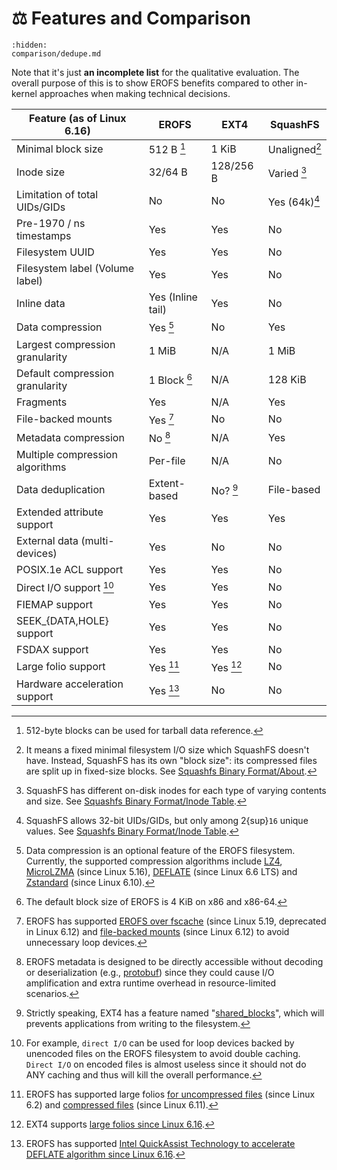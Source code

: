 # ⚖️ Features and Comparison

```{toctree}
:hidden:
comparison/dedupe.md
```

Note that it's just **an incomplete list** for the qualitative evaluation.
The overall purpose of this is to show EROFS benefits compared to other
in-kernel approaches when making technical decisions.

| Feature  (as of Linux 6.16)     | EROFS             | EXT4      | SquashFS      |
| ------------------------------- | ----------------- | --------- | ------------- |
| Minimal block size              | 512 B [^1]        | 1 KiB     | Unaligned[^2] |
| Inode size                      | 32/64 B           | 128/256 B | Varied [^3]   |
| Limitation of total UIDs/GIDs   | No                | No        | Yes (64k)[^4] |
| Pre-1970 / ns timestamps        | Yes               | Yes       | No            |
| Filesystem UUID                 | Yes               | Yes       | No            |
| Filesystem label (Volume label) | Yes               | Yes       | No            |
| Inline data                     | Yes (Inline tail) | Yes       | No            |
| Data compression                | Yes [^5]          | No        | Yes           |
| Largest compression granularity | 1 MiB             | N/A       | 1 MiB         |
| Default compression granularity | 1 Block [^6]      | N/A       | 128 KiB       |
| Fragments                       | Yes               | N/A       | Yes           |
| File-backed mounts              | Yes [^7]          | No        | No            |
| Metadata compression            | No [^8]           | N/A       | Yes           |
| Multiple compression algorithms | Per-file          | N/A       | No            |
| Data deduplication              | Extent-based      | No? [^9]  | File-based    |
| Extended attribute support      | Yes               | Yes       | Yes           |
| External data (multi-devices)   | Yes               | No        | No            |
| POSIX.1e ACL support            | Yes               | Yes       | No            |
| Direct I/O support [^10]        | Yes               | Yes       | No            |
| FIEMAP support                  | Yes               | Yes       | No            |
| SEEK_{DATA,HOLE} support        | Yes               | Yes       | No            |
| FSDAX support                   | Yes               | Yes       | No            |
| Large folio support             | Yes [^11]         | Yes [^12] | No            |
| Hardware acceleration support   | Yes [^13]         | No        | No            |

[^1]: 512-byte blocks can be used for tarball data reference.

[^2]: It means a fixed minimal filesystem I/O size which SquashFS doesn't have.
Instead, SquashFS has its own "block size": its compressed files are split up in
fixed-size blocks. See [Squashfs Binary Format/About](https://dr-emann.github.io/squashfs/squashfs.html#_about).

[^3]: SquashFS has different on-disk inodes for each type of varying contents
and size. See [Squashfs Binary Format/Inode Table](https://dr-emann.github.io/squashfs/squashfs.html#_inode_table).

[^4]: SquashFS allows 32-bit UIDs/GIDs, but only among 2{sup}`16` unique values.
See [Squashfs Binary Format/Inode Table](https://dr-emann.github.io/squashfs/squashfs.html#_inode_table).

[^5]: Data compression is an optional feature of the EROFS filesystem.
Currently, the supported compression algorithms include [LZ4](https://lz4.org),
[MicroLZMA](https://tukaani.org/xz) (since Linux 5.16),
[DEFLATE](https://datatracker.ietf.org/doc/html/rfc1951) (since Linux 6.6 LTS)
and [Zstandard](https://datatracker.ietf.org/doc/html/rfc8878) (since Linux
6.10).

[^6]: The default block size of EROFS is 4 KiB on x86 and x86-64.

[^7]: EROFS has supported [EROFS over fscache](https://lwn.net/Articles/896140)
(since Linux 5.19, deprecated in Linux 6.12) and [file-backed mounts](https://lwn.net/Articles/990750)
(since Linux 6.12) to avoid unnecessary loop devices.

[^8]: EROFS metadata is designed to be directly accessible without decoding or
deserialization (e.g., [protobuf](https://protobuf.dev/)) since they could cause
I/O amplification and extra runtime overhead in resource-limited scenarios.

[^9]: Strictly speaking, EXT4 has a feature named "[shared_blocks](https://lore.kernel.org/r/20201005161941.GF4225@quack2.suse.cz)",
which will prevents applications from writing to the filesystem.

[^10]: For example, `direct I/O` can be used for loop devices backed by
unencoded files on the EROFS filesystem to avoid double caching. `Direct I/O`
on encoded files is almost useless since it should not do ANY caching and thus
will kill the overall performance.

[^11]: EROFS has supported large folios [for uncompressed files](https://lwn.net/Articles/931794)
(since Linux 6.2) and [compressed files](https://git.kernel.org/torvalds/c/e080a26725fb) (since Linux 6.11).

[^12]: EXT4 supports [large folios since Linux 6.16](https://git.kernel.org/torvalds/c/d87d73895fcd).

[^13]: EROFS has supported [Intel QuickAssist Technology to accelerate DEFLATE
algorithm since Linux 6.16](https://git.kernel.org/torvalds/c/79b98edf918e).
